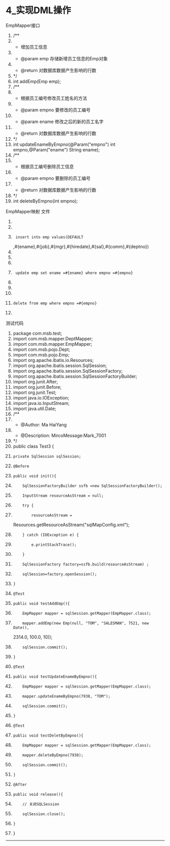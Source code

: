 ﻿
# 4_实现DML操作

EmpMapper接口 




1.  /**
2.   * 增加员工信息
3.   * @param emp 存储新增员工信息的Emp对象
4.   * @return 对数据库数据产生影响的行数
5.   */
6.  int addEmp(Emp emp);
7.  /**
8.   * 根据员工编号修改员工姓名的方法
9.   * @param empno 要修改的员工编号
10.  * @param ename 修改之后的新的员工名字
11.  * @return 对数据库数据产生影响的行数
12.  */
13. int updateEnameByEmpno(@Param("empno") int empno,@Param("ename") String
    ename);
14. /**
15.  * 根据员工编号删除员工信息
16.  * @param empno 要删除的员工编号
17.  * @return 对数据库数据产生影响的行数
18.  */
19. int deleteByEmpno(int empno);

 




EmpMapper映射 文件 




1.  <!--int addEmp(Emp emp);-->
2.  <insert id="addEmp" >
3.      insert into emp values(DEFAULT
    ,#{ename},#{job},#{mgr},#{hiredate},#{sal},#{comm},#{deptno})
4.  </insert>
5.  <!--int updateEnameByEmpno(@Param("empno") int empno,@Param("ename") String
    ename);-->
6.  <update id="updateEnameByEmpno" >
7.      update emp set ename =#{ename} where empno =#{empno}
8.  </update>
9.  <!--int deleteByEmpno(int empno);-->
10. <update id="deleteByEmpno" >
11.     delete from emp where empno =#{empno}
12. </update>

 







测试代码 




1.  package com.msb.test;
2.  import com.msb.mapper.DeptMapper;
3.  import com.msb.mapper.EmpMapper;
4.  import com.msb.pojo.Dept;
5.  import com.msb.pojo.Emp;
6.  import org.apache.ibatis.io.Resources;
7.  import org.apache.ibatis.session.SqlSession;
8.  import org.apache.ibatis.session.SqlSessionFactory;
9.  import org.apache.ibatis.session.SqlSessionFactoryBuilder;
10. import org.junit.After;
11. import org.junit.Before;
12. import org.junit.Test;
13. import java.io.IOException;
14. import java.io.InputStream;
15. import java.util.Date;
16. /**
17.  * @Author: Ma HaiYang
18.  * @Description: MircoMessage:Mark_7001
19.  */
20. public class Test3 {
21.     private SqlSession sqlSession;
22.     @Before
23.     public void init(){
24.         SqlSessionFactoryBuilder ssfb =new SqlSessionFactoryBuilder();
25.         InputStream resourceAsStream = null;
26.         try {
27.             resourceAsStream =
    Resources.getResourceAsStream("sqlMapConfig.xml");
28.         } catch (IOException e) {
29.             e.printStackTrace();
30.         }
31.         SqlSessionFactory factory=ssfb.build(resourceAsStream) ;
32.         sqlSession=factory.openSession();
33.     }
34.     @Test
35.     public void testAddEmp(){
36.         EmpMapper mapper = sqlSession.getMapper(EmpMapper.class);
37.         mapper.addEmp(new Emp(null, "TOM", "SALESMAN", 7521, new Date(),
    2314.0, 100.0, 10));
38.         sqlSession.commit();
39.     }
40.     @Test
41.     public void testUpdateEnameByEmpno(){
42.         EmpMapper mapper = sqlSession.getMapper(EmpMapper.class);
43.         mapper.updateEnameByEmpno(7938, "TOM");
44.         sqlSession.commit();
45.     }
46.     @Test
47.     public void testDeletByEmpno(){
48.         EmpMapper mapper = sqlSession.getMapper(EmpMapper.class);
49.         mapper.deleteByEmpno(7938);
50.         sqlSession.commit();
51.     }
52.     @After
53.     public void release(){
54.         // 关闭SQLSession
55.         sqlSession.close();
56.     }
57. }

 









------------------------------------------------------------

